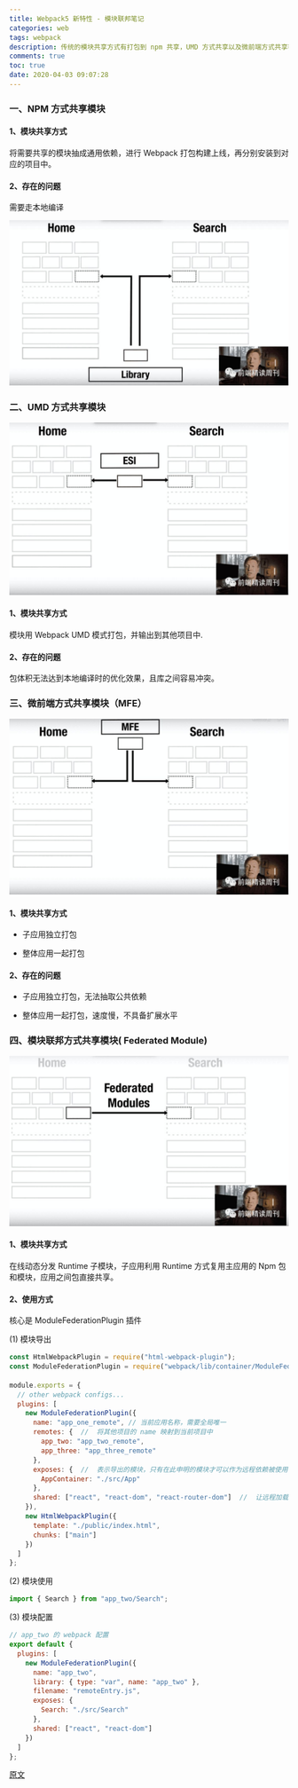 ```yaml
---
title: Webpack5 新特性 - 模块联邦笔记
categories: web
tags: webpack
description: 传统的模块共享方式有打包到 npm 共享，UMD 方式共享以及微前端方式共享等，但是这些方式都多少有点问题，Webpack5 新特性模块联邦就是为解决这些问题而生。
comments: true
toc: true
date: 2020-04-03 09:07:28
---
```

<!-- ![NPM 方式共享模块图解](/images/npm.jpeg) -->
### 一、NPM 方式共享模块

#### 1、模块共享方式

将需要共享的模块抽成通用依赖，进行 Webpack 打包构建上线，再分别安装到对应的项目中。

#### 2、存在的问题

需要走本地编译

![NPM 方式共享模块图解](/images/npm.jpeg)

### 二、UMD 方式共享模块

![UMD 方式共享模块图解](/images/umd.jpeg)

#### 1、模块共享方式

模块用 Webpack UMD 模式打包，并输出到其他项目中.

#### 2、存在的问题

包体积无法达到本地编译时的优化效果，且库之间容易冲突。

### 三、微前端方式共享模块（MFE）

![微前端方式共享模块图解](/images/mfe.jpeg)

#### 1、模块共享方式

- 子应用独立打包
  
- 整体应用一起打包

#### 2、存在的问题

- 子应用独立打包，无法抽取公共依赖

- 整体应用一起打包，速度慢，不具备扩展水平

### 四、模块联邦方式共享模块( Federated Module)

![微前端方式共享模块图解](/images/fm.jpeg)

#### 1、模块共享方式

在线动态分发 Runtime 子模块，子应用利用 Runtime 方式复用主应用的 Npm 包和模块，应用之间包直接共享。

#### 2、使用方式

核心是 ModuleFederationPlugin 插件

(1) 模块导出

```js
const HtmlWebpackPlugin = require("html-webpack-plugin");
const ModuleFederationPlugin = require("webpack/lib/container/ModuleFederationPlugin");

module.exports = {
  // other webpack configs...
  plugins: [
    new ModuleFederationPlugin({
      name: "app_one_remote", // 当前应用名称，需要全局唯一
      remotes: {  //  将其他项目的 name 映射到当前项目中
        app_two: "app_two_remote",
        app_three: "app_three_remote"
      },
      exposes: {  //  表示导出的模块，只有在此申明的模块才可以作为远程依赖被使用
        AppContainer: "./src/App"
      },
      shared: ["react", "react-dom", "react-router-dom"]  //  让远程加载的模块对应依赖改为使用本地项目的 React 或 ReactDOM
    }),
    new HtmlWebpackPlugin({
      template: "./public/index.html",
      chunks: ["main"]
    })
  ]
};
```

(2) 模块使用

```js
import { Search } from "app_two/Search";
```

(3) 模块配置

```js
// app_two 的 webpack 配置
export default {
  plugins: [
    new ModuleFederationPlugin({
      name: "app_two",
      library: { type: "var", name: "app_two" },
      filename: "remoteEntry.js",
      exposes: {
        Search: "./src/Search"
      },
      shared: ["react", "react-dom"]
    })
  ]
};
```

[原文](https://mp.weixin.qq.com/s/b5Gl_1yX1enktU9oulO9zg)
